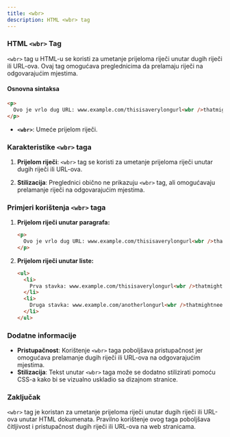 ```yaml
---
title: <wbr>
description: HTML <wbr> tag
---
```


### HTML `<wbr>` Tag

`<wbr>` tag u HTML-u se koristi za umetanje prijeloma riječi unutar dugih riječi ili URL-ova. Ovaj tag omogućava preglednicima da prelamaju riječi na odgovarajućim mjestima.

#### Osnovna sintaksa

```html
<p>
  Ovo je vrlo dug URL: www.example.com/thisisaverylongurl<wbr />thatmightneedbreaking
</p>
```

- **`<wbr>`**: Umeće prijelom riječi.

### Karakteristike `<wbr>` taga

1. **Prijelom riječi**:
   `<wbr>` tag se koristi za umetanje prijeloma riječi unutar dugih riječi ili URL-ova.

2. **Stilizacija**:
   Preglednici obično ne prikazuju `<wbr>` tag, ali omogućavaju prelamanje riječi na odgovarajućim mjestima.

### Primjeri korištenja `<wbr>` taga

1. **Prijelom riječi unutar paragrafa:**

   ```html
   <p>
     Ovo je vrlo dug URL: www.example.com/thisisaverylongurl<wbr />thatmightneedbreaking
   </p>
   ```

2. **Prijelom riječi unutar liste:**
   ```html
   <ul>
     <li>
       Prva stavka: www.example.com/thisisaverylongurl<wbr />thatmightneedbreaking
     </li>
     <li>
       Druga stavka: www.example.com/anotherlongurl<wbr />thatmightneedbreaking
     </li>
   </ul>
   ```

### Dodatne informacije

- **Pristupačnost**: Korištenje `<wbr>` taga poboljšava pristupačnost jer omogućava prelamanje dugih riječi ili URL-ova na odgovarajućim mjestima.
- **Stilizacija**: Tekst unutar `<wbr>` taga može se dodatno stilizirati pomoću CSS-a kako bi se vizualno uskladio sa dizajnom stranice.

### Zaključak

`<wbr>` tag je koristan za umetanje prijeloma riječi unutar dugih riječi ili URL-ova unutar HTML dokumenata. Pravilno korištenje ovog taga poboljšava čitljivost i pristupačnost dugih riječi ili URL-ova na web stranicama.
